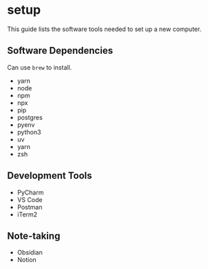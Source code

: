# setup
This guide lists the software tools needed to set up a new computer.

## Software Dependencies
Can use `brew` to install.
- yarn
- node
- npm
- npx
- pip
- postgres
- pyenv
- python3
- uv
- yarn
- zsh

## Development Tools
- PyCharm
- VS Code
- Postman
- iTerm2

## Note-taking
- Obsidian
- Notion

